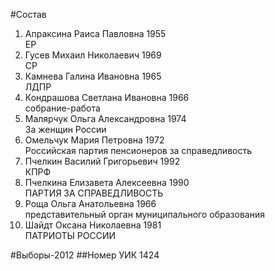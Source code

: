 #Состав
1. Апраксина Раиса Павловна 1955   
    ЕР
2. Гусев Михаил Николаевич 1969   
    СР
3. Камнева Галина Ивановна 1965   
    ЛДПР
4. Кондрашова Светлана Ивановна 1966   
    собрание-работа
5. Малярчук Ольга Александровна 1974   
    За женщин России
6. Омельчук Мария Петровна 1972   
    Российская партия пенсионеров за справедливость
7. Пчелкин Василий Григорьевич 1992   
    КПРФ
8. Пчелкина Елизавета Алексеевна 1990   
    ПАРТИЯ ЗА СПРАВЕДЛИВОСТЬ
9. Роща Ольга Анатольевна 1966   
    представительный орган муниципального образования
10. Шайдт Оксана Николаевна 1981   
    ПАТРИОТЫ РОССИИ

#Выборы-2012
##Номер УИК
1424